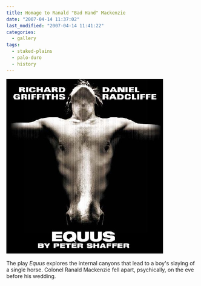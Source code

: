 ```yaml
---
title: Homage to Ranald "Bad Hand" Mackenzie
date: "2007-04-14 11:37:02"
last_modified: "2007-04-14 11:41:22"
categories:
  - gallery
tags:
  - staked-plains
  - palo-duro
  - history  
---
```

![259](/images/gallery/259.jpg)

The play _Equus_ explores the internal canyons that lead to a boy's slaying of a single horse. Colonel Ranald Mackenzie fell apart, psychically, on the eve before his wedding.

